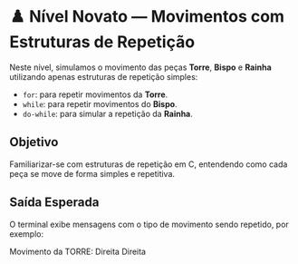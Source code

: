 # ♟️ Nível Novato — Movimentos com Estruturas de Repetição

Neste nível, simulamos o movimento das peças **Torre**, **Bispo** e **Rainha** utilizando apenas estruturas de repetição simples:

- `for`: para repetir movimentos da **Torre**.
- `while`: para repetir movimentos do **Bispo**.
- `do-while`: para simular a repetição da **Rainha**.

## Objetivo
Familiarizar-se com estruturas de repetição em C, entendendo como cada peça se move de forma simples e repetitiva.

## Saída Esperada
O terminal exibe mensagens com o tipo de movimento sendo repetido, por exemplo:

Movimento da TORRE:
Direita
Direita
